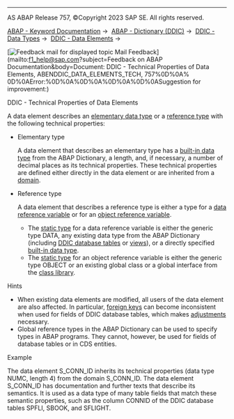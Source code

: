   

* * *

AS ABAP Release 757, ©Copyright 2023 SAP SE. All rights reserved.

[ABAP - Keyword Documentation](https://help.sap.com/doc/abapdocu_757_index_htm/7.57/en-US/abenabap.htm) →  [ABAP - Dictionary (DDIC)](https://help.sap.com/doc/abapdocu_757_index_htm/7.57/en-US/abenabap_dictionary.htm) →  [DDIC - Data Types](https://help.sap.com/doc/abapdocu_757_index_htm/7.57/en-US/abenddic_data_types.htm) →  [DDIC - Data Elements](https://help.sap.com/doc/abapdocu_757_index_htm/7.57/en-US/abenddic_data_elements.htm) → 

 [![](Mail.gif?object=Mail.gif&sap-language=EN "Feedback mail for displayed topic") Mail Feedback](mailto:f1_help@sap.com?subject=Feedback on ABAP Documentation&body=Document: DDIC - Technical Properties of Data Elements, ABENDDIC_DATA_ELEMENTS_TECH, 757%0D%0A%
0D%0AError:%0D%0A%0D%0A%0D%0A%0D%0ASuggestion for improvement:)

DDIC - Technical Properties of Data Elements

A data element describes an [elementary data type](https://help.sap.com/doc/abapdocu_757_index_htm/7.57/en-US/abenelementary_data_type_glosry.htm "Glossary Entry") or a [reference type](https://help.sap.com/doc/abapdocu_757_index_htm/7.57/en-US/abenreference_type_glosry.htm "Glossary Entry") with the following technical properties:

-   Elementary type
    
    A data element that describes an elementary type has a [built-in data type](https://help.sap.com/doc/abapdocu_757_index_htm/7.57/en-US/abenddic_builtin_types.htm) from the ABAP Dictionary, a length, and, if necessary, a number of decimal places as its technical properties. These technical properties are defined either directly in the data element or are inherited from a [domain](https://help.sap.com/doc/abapdocu_757_index_htm/7.57/en-US/abenddic_domains.htm).
    
-   Reference type
    
    A data element that describes a reference type is either a type for a [data reference variable](https://help.sap.com/doc/abapdocu_757_index_htm/7.57/en-US/abendata_reference_variable_glosry.htm "Glossary Entry") or for an [object reference variable](https://help.sap.com/doc/abapdocu_757_index_htm/7.57/en-US/abenobject_refer_variable_glosry.htm "Glossary Entry").
    
    -   The [static type](https://help.sap.com/doc/abapdocu_757_index_htm/7.57/en-US/abenstatic_type_glosry.htm "Glossary Entry") for a data reference variable is either the generic type DATA, any existing data type from the ABAP Dictionary (including [DDIC database tables](https://help.sap.com/doc/abapdocu_757_index_htm/7.57/en-US/abenddic_database_tables.htm) or [views](https://help.sap.com/doc/abapdocu_757_index_htm/7.57/en-US/abenddic_views.htm)), or a directly specified [built-in data type](https://help.sap.com/doc/abapdocu_757_index_htm/7.57/en-US/abenddic_builtin_types.htm).
    -   The [static type](https://help.sap.com/doc/abapdocu_757_index_htm/7.57/en-US/abenstatic_type_glosry.htm "Glossary Entry") for an object reference variable is either the generic type OBJECT or an existing global class or a global interface from the [class library](https://help.sap.com/doc/abapdocu_757_index_htm/7.57/en-US/abenclass_library_glosry.htm "Glossary Entry").

Hints

-   When existing data elements are modified, all users of the data element are also affected. In particular, [foreign keys](https://help.sap.com/doc/abapdocu_757_index_htm/7.57/en-US/abenddic_database_tables_forkey.htm) can become inconsistent when used for fields of DDIC database tables, which makes [adjustments](https://help.sap.com/doc/abapdocu_757_index_htm/7.57/en-US/abenddic_database_tables_adj.htm) necessary.
-   Global reference types in the ABAP Dictionary can be used to specify types in ABAP programs. They cannot, however, be used for fields of database tables or in CDS entities.

Example

The data element S\_CONN\_ID inherits its technical properties (data type NUMC, length 4) from the domain S\_CONN\_ID. The data element S\_CONN\_ID has documentation and further texts that describe its semantics. It is used as a data type of many table fields that match these semantic properties, such as the column CONNID of the DDIC database tables SPFLI, SBOOK, and SFLIGHT.